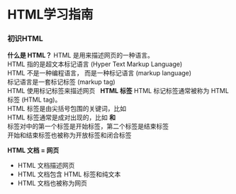 # HTML学习指南  

### 初识HTML
**什么是 HTML？**
HTML 是用来描述网页的一种语言。  
HTML 指的是超文本标记语言 (Hyper Text Markup Language)  
HTML 不是一种编程语言，  而是一种标记语言 (markup language)  
标记语言是一套标记标签 (markup tag)  
HTML 使用标记标签来描述网页  
**HTML 标签**
HTML 标记标签通常被称为 HTML 标签 (HTML tag)。  
HTML 标签是由尖括号包围的关键词，比如 <html>  
HTML 标签通常是成对出现的，比如 <b> 和 </b>  
标签对中的第一个标签是开始标签，第二个标签是结束标签  
开始和结束标签也被称为开放标签和闭合标签  

**HTML 文档 = 网页**
- HTML 文档描述网页
- HTML 文档包含 HTML 标签和纯文本
- HTML 文档也被称为网页
